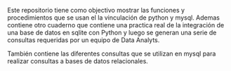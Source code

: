 Este repositorio tiene  como objectivo mostrar las funciones y procedimientos que se usan el la vinculación de  python y mysql. Ademas contiene otro cuaderno que contiene una practica real de la integración de una base de datos en sqlite con Python y luego se generan una serie de consultas requeridas por un equipo de Data Analyts.

También contiene las diferentes consultas que se utilizan en mysql para realizar consultas a bases de datos relacionales.

